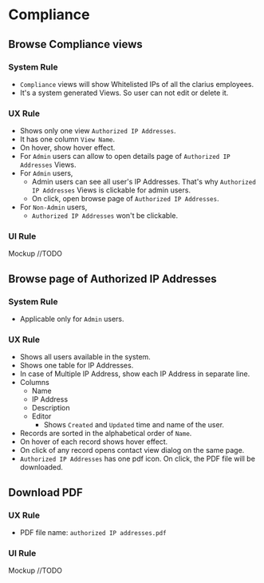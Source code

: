# Compliance

## Browse Compliance views

### System Rule

- `Compliance` views will show Whitelisted IPs of all the clarius employees.
- It's a system generated Views. So user can not edit or delete it.

### UX Rule

- Shows only one view `Authorized IP Addresses`.
- It has one column `View Name`.
- On hover, show hover effect.
- For `Admin` users can allow to open details page of `Authorized IP Addresses` Views.
- For `Admin` users, 
  - Admin users can see all user's IP Addresses. That's why `Authorized IP Addresses` Views is clickable for admin users.
  - On click, open browse page of `Authorized IP Addresses`.
- For `Non-Admin` users,
  - `Authorized IP Addresses` won't be clickable.

### UI Rule

Mockup //TODO



## Browse page of Authorized IP Addresses

### System Rule

- Applicable only for `Admin` users.

### UX Rule

- Shows all users available in the system.
- Shows one table for IP Addresses.
- In case of Multiple IP Address, show each IP Address in separate line.
- Columns
  - Name
  - IP Address
  - Description
  - Editor
    - Shows `Created` and `Updated` time and name of the user.
- Records are sorted in the alphabetical order of `Name`.
- On hover of each record shows hover effect.
- On click of any record opens contact view dialog on the same page.
- `Authorized IP Addresses` has one pdf icon. On click, the PDF file will be downloaded.



## Download PDF

### UX Rule

- PDF file name: `authorized IP addresses.pdf`

### UI Rule

Mockup //TODO





